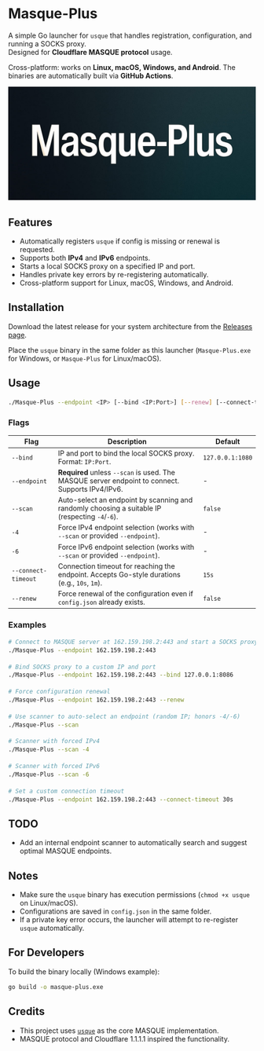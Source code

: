 # Masque-Plus

A simple Go launcher for `usque` that handles registration, configuration, and running a SOCKS proxy.  
Designed for **Cloudflare MASQUE protocol** usage.

Cross-platform: works on **Linux, macOS, Windows, and Android**. The binaries are automatically built via **GitHub Actions**.

![masque-plus](masque-plus.jpg)

## Features

- Automatically registers `usque` if config is missing or renewal is requested.
- Supports both **IPv4** and **IPv6** endpoints.
- Starts a local SOCKS proxy on a specified IP and port.
- Handles private key errors by re-registering automatically.
- Cross-platform support for Linux, macOS, Windows, and Android.

## Installation

Download the latest release for your system architecture from the [Releases page](https://github.com/ircfspace/masque-plus/releases/latest).

Place the `usque` binary in the same folder as this launcher (`Masque-Plus.exe` for Windows, or `Masque-Plus` for Linux/macOS).

## Usage

```bash
./Masque-Plus --endpoint <IP> [--bind <IP:Port>] [--renew] [--connect-timeout <duration>] [--scan] [-4|-6]
```

### Flags

| Flag                | Description                                                                                      | Default          |
| ------------------- | ------------------------------------------------------------------------------------------------ | ---------------- |
| `--bind`            | IP and port to bind the local SOCKS proxy. Format: `IP:Port`.                                    | `127.0.0.1:1080` |
| `--endpoint`        | **Required** unless `--scan` is used. The MASQUE server endpoint to connect. Supports IPv4/IPv6. | -                |
| `--scan`            | Auto-select an endpoint by scanning and randomly choosing a suitable IP (respecting `-4`/`-6`).  | `false`          |
| `-4`                | Force IPv4 endpoint selection (works with `--scan` or provided `--endpoint`).                    | -                |
| `-6`                | Force IPv6 endpoint selection (works with `--scan` or provided `--endpoint`).                    | -                |
| `--connect-timeout` | Connection timeout for reaching the endpoint. Accepts Go-style durations (e.g., `10s`, `1m`).    | `15s`            |
| `--renew`           | Force renewal of the configuration even if `config.json` already exists.                         | `false`          |

### Examples

```bash
# Connect to MASQUE server at 162.159.198.2:443 and start a SOCKS proxy on the default 127.0.0.1:1080
./Masque-Plus --endpoint 162.159.198.2:443

# Bind SOCKS proxy to a custom IP and port
./Masque-Plus --endpoint 162.159.198.2:443 --bind 127.0.0.1:8086

# Force configuration renewal
./Masque-Plus --endpoint 162.159.198.2:443 --renew

# Use scanner to auto-select an endpoint (random IP; honors -4/-6)
./Masque-Plus --scan

# Scanner with forced IPv4
./Masque-Plus --scan -4

# Scanner with forced IPv6
./Masque-Plus --scan -6

# Set a custom connection timeout
./Masque-Plus --endpoint 162.159.198.2:443 --connect-timeout 30s
```

## TODO

- Add an internal endpoint scanner to automatically search and suggest optimal MASQUE endpoints.

## Notes

- Make sure the `usque` binary has execution permissions (`chmod +x usque` on Linux/macOS).
- Configurations are saved in `config.json` in the same folder.
- If a private key error occurs, the launcher will attempt to re-register `usque` automatically.

## For Developers

To build the binary locally (Windows example):

```bash
go build -o masque-plus.exe
```

## Credits

- This project uses [`usque`](https://github.com/Diniboy1123/usque) as the core MASQUE implementation.
- MASQUE protocol and Cloudflare 1.1.1.1 inspired the functionality.
